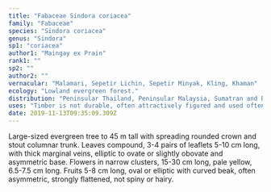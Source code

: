 ```yaml
---
title: "Fabaceae Sindora coriacea"
family: "Fabaceae"
species: "Sindora coriacea"
genus: "Sindora"
sp1: "coriacea"
author1: "Maingay ex Prain"
rank1: ""
sp2: ""
author2: ""
vernacular: "Malamari, Sepetir Lichin, Sepetir Minyak, Kling, Khaman"
ecology: "Lowland evergreen forest."
distribution: "Peninsular Thailand, Peninsular Malaysia, Sumatran and Borneo."
uses: "Timber is not durable, often attractively figured and used often for indoor constructions as ornamental cabinets and furniture."
date: 2019-11-13T09:35:09.309Z
---
```

Large-sized evergreen tree to 45 m tall with spreading rounded crown and stout columnar trunk. Leaves compound, 3-4 pairs of leaflets 5-10 cm long, with thick marginal veins, elliptic to ovate or slightly obovate and asymmetric base. Flowers in narrow clusters, 15-30 cm long, pale yellow, 6.5-7.5 cm long. Fruits 5-8 cm long, oval or elliptic with curved beak, often asymmetric, strongly flattened, not spiny or hairy.
